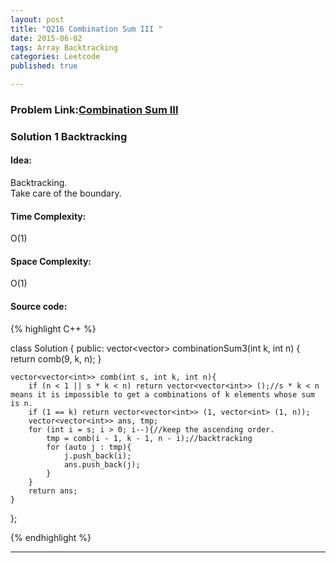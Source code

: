 ```yaml
---
layout: post
title: "Q216 Combination Sum III "
date: 2015-06-02
tags: Array Backtracking
categories: Leetcode
published: true

---
```

### Problem Link:[Combination Sum III](https://leetcode.com/problems/combination-sum-iii/) 

### Solution 1 Backtracking

#### Idea:

Backtracking.   
Take care of the boundary. 

#### Time Complexity:
O(1)

#### Space Complexity:
O(1)

#### Source code:
{% highlight C++ %}

class Solution {
public:
    vector<vector<int>> combinationSum3(int k, int n) {
        return comb(9, k, n);
    }
    
    vector<vector<int>> comb(int s, int k, int n){
        if (n < 1 || s * k < n) return vector<vector<int>> ();//s * k < n means it is impossible to get a combinations of k elements whose sum is n. 
        if (1 == k) return vector<vector<int>> (1, vector<int> (1, n)); 
        vector<vector<int>> ans, tmp;
        for (int i = s; i > 0; i--){//keep the ascending order.
            tmp = comb(i - 1, k - 1, n - i);//backtracking
            for (auto j : tmp){
                j.push_back(i);
                ans.push_back(j);
            }
        }
        return ans;
    }
};

{% endhighlight %}

---

